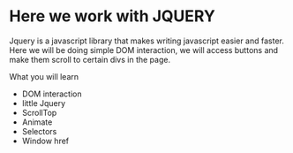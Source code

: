 # Here we work with JQUERY
Jquery is a javascript library that makes writing javascript easier and faster. Here we will be doing simple DOM interaction, we will access buttons and make them scroll to certain divs in the page.

What you will learn
* DOM interaction
* little Jquery
* ScrollTop
* Animate
* Selectors
* Window href
